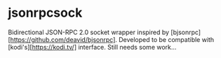 # jsonrpcsock

Bidirectional JSON-RPC 2.0 socket wrapper inspired by [bjsonrpc][https://github.com/deavid/bjsonrpc].
Developed to be compatible with [kodi's][https://kodi.tv/] interface.
Still needs some work...
